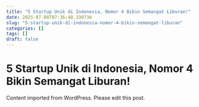 ```yaml
---
title: "5 Startup Unik di Indonesia, Nomor 4 Bikin Semangat Liburan!"
date: 2025-07-08T07:36:40.330736
slug: "5-startup-unik-di-indonesia-nomor-4-bikin-semangat-liburan"
categories: []
tags: []
draft: false
---
```


# 5 Startup Unik di Indonesia, Nomor 4 Bikin Semangat Liburan!

Content imported from WordPress. Please edit this post.
